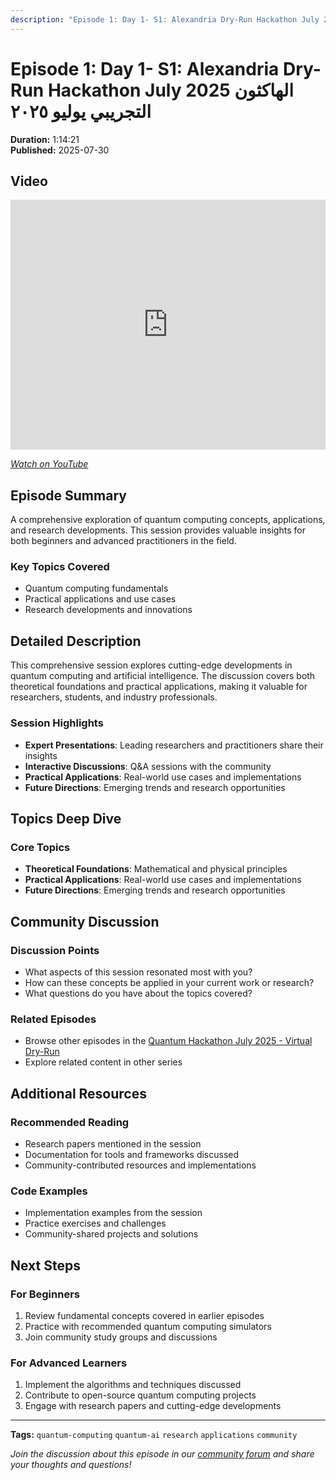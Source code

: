 ```yaml
---
description: "Episode 1: Day 1- S1: Alexandria Dry-Run Hackathon July 2025 الهاكثون التجريبي يوليو ٢٠٢٥ - Comprehensive exploration of quantum computing topics with expert insights and practical applications."
---
```


# Episode 1: Day 1- S1: Alexandria Dry-Run Hackathon July 2025 الهاكثون التجريبي يوليو ٢٠٢٥

**Duration:** 1:14:21  
**Published:** 2025-07-30

## Video

<iframe width="100%" height="400" src="https://www.youtube.com/embed/cAGwzwej9mE" title="Day 1- S1: Alexandria Dry-Run Hackathon July 2025 الهاكثون التجريبي يوليو ٢٠٢٥" frameborder="0" allow="accelerometer; autoplay; clipboard-write; encrypted-media; gyroscope; picture-in-picture" allowfullscreen></iframe>

*[Watch on YouTube](https://www.youtube.com/watch?v=cAGwzwej9mE)*

## Episode Summary

A comprehensive exploration of quantum computing concepts, applications, and research developments. This session provides valuable insights for both beginners and advanced practitioners in the field.

### Key Topics Covered
- Quantum computing fundamentals
- Practical applications and use cases
- Research developments and innovations

## Detailed Description

This comprehensive session explores cutting-edge developments in quantum computing and artificial intelligence. The discussion covers both theoretical foundations and practical applications, making it valuable for researchers, students, and industry professionals.

### Session Highlights

- **Expert Presentations**: Leading researchers and practitioners share their insights
- **Interactive Discussions**: Q&A sessions with the community
- **Practical Applications**: Real-world use cases and implementations
- **Future Directions**: Emerging trends and research opportunities

## Topics Deep Dive


### Core Topics
- **Theoretical Foundations**: Mathematical and physical principles
- **Practical Applications**: Real-world use cases and implementations
- **Future Directions**: Emerging trends and research opportunities


## Community Discussion

### Discussion Points
- What aspects of this session resonated most with you?
- How can these concepts be applied in your current work or research?
- What questions do you have about the topics covered?

### Related Episodes
- Browse other episodes in the [Quantum Hackathon July 2025 - Virtual Dry-Run](index.md)
- Explore related content in other series

## Additional Resources

### Recommended Reading
- Research papers mentioned in the session
- Documentation for tools and frameworks discussed
- Community-contributed resources and implementations

### Code Examples
- Implementation examples from the session
- Practice exercises and challenges
- Community-shared projects and solutions

## Next Steps

### For Beginners
1. Review fundamental concepts covered in earlier episodes
2. Practice with recommended quantum computing simulators
3. Join community study groups and discussions

### For Advanced Learners
1. Implement the algorithms and techniques discussed
2. Contribute to open-source quantum computing projects
3. Engage with research papers and cutting-edge developments

---

**Tags:** `quantum-computing` `quantum-ai` `research` `applications` `community`

*Join the discussion about this episode in our [community forum](https://github.com/yourusername/quantum-ai/discussions) and share your thoughts and questions!*
